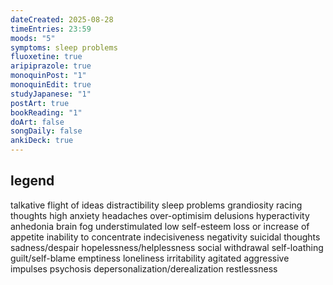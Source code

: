 ```yaml
---
dateCreated: 2025-08-28
timeEntries: 23:59
moods: "5"
symptoms: sleep problems
fluoxetine: true
aripiprazole: true
monoquinPost: "1"
monoquinEdit: true
studyJapanese: "1"
postArt: true
bookReading: "1"
doArt: false
songDaily: false
ankiDeck: true
---
```

## legend
talkative
flight of ideas
distractibility
sleep problems
grandiosity
racing thoughts
high anxiety
headaches
over-optimisim
delusions
hyperactivity
anhedonia
brain fog
understimulated
low self-esteem
loss or increase of appetite
inability to concentrate
indecisiveness
negativity
suicidal thoughts
sadness/despair
hopelessness/helplessness
social withdrawal
self-loathing
guilt/self-blame
emptiness
loneliness
irritability
agitated
aggressive impulses
psychosis
depersonalization/derealization
restlessness